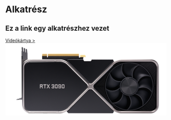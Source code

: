 # Alkatrész 
<body> 
    <h2> Ez a link egy alkatrészhez vezet </h2> 
    <a href="https://www.nvidia.com/en-eu/geforce/graphics-cards/30-series/rtx-3090"> Videókártya >
<img src="geforce-rtx-3090-shop-630-d@2x.png" width="720" height"720" >
    </a>
</body> 

